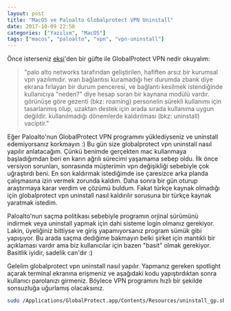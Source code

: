 ```yaml
---
layout: post
title: "MacOS ve Paloalto Globalprotect VPN Uninstall"
date: 2017-10-09 22:50
categories: ["Yazılım", "MacOS"]
tags: ["macos", "paloalto", "vpn", "vpn-uninstall"]
---
```


Önce isterseniz [ekşi](https://eksisozluk.com/globalprotect--4680006)'den bir güfte ile GlobalProtect VPN nedir okuyalım: 

> "palo alto networks tarafından geliştirilen, hafiften arsız bir kurumsal vpn yazılımıdır. wan bağlantısı kuramadığı her durumda zbank diye ekrana fırlayan bir durum penceresi, ve bağlantı kesilmek istendiğinde kullanıcıya "neden?" diye hesap soran bir kaynana modülü vardır. görünüşe göre gezenti (bkz: roaming) personelin sürekli kullanımı için tasarlanmış olup, uzaktan destek için arada sırada kullanıma uygun değildir. kullanılmadığı dönemlerde kaldırılması (bkz: uninstall) vaciptir."

Eğer Paloalto'nun GlobalProtect VPN programını yüklediyseniz ve uninstall edemiyorsanız korkmayın :) Bu gün size globalprotect vpn uninstall nasıl yapılır anlatacağım. Çünkü benimde gerçekten mac kullanmaya başladığımdan beri en karın ağrılı sürecimi yaşamama sebep oldu. İlk önce versiyon sorunları, sonrasında müşterimin vpn değişikliği sebebiyle çok uğraştırdı beni. En son kaldırmak istediğimde ise çaresizce arka planda çalışmasına izin vermek zorunda kaldım. Daha sonra bir gün oturup araştırmaya karar verdim ve çözümü buldum. Fakat türkçe kaynak olmadığı için globalprotect vpn uninstall nasıl kaldırılır sorusuna bir türkçe kaynak yaratmak istedim.

Paloalto'nun saçma politikası sebebiyle programın orjinal sürümünü indirmek veya uninstall yapmak için dahi sisteme login olmanız gerekiyor. Lakin, üyeliğiniz bittiyse ve giriş yapamıyorsanız program sümük gibi yapışıyor. Bu arada saçma dediğime bakmayın belki şirket için mantıklı bir açıklaması vardır ama biz kullanıcılar için bazen "basit" olmak gerekiyor. Basitlik iyidir, sadelik can'dır :)

Gelelim globalprotect vpn uninstall nasıl yapılır. Yapmanız gereken spotlight açarak terminal ekranına erişmeniz ve aşağıdaki kodu yapıştırdıktan sonra kullanıcı parolanızı girmeniz. Böylece VPN programını hızlı bir şekilde sonsuzluğa uğurlamış olacaksınız.

```bash
sudo /Applications/GlobalProtect.app/Contents/Resources/uninstall_gp.sh
```